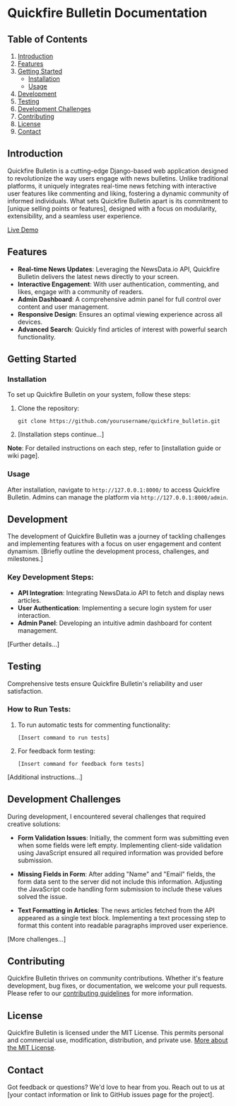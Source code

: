 # Quickfire Bulletin Documentation

## Table of Contents

1. [Introduction](#introduction)
2. [Features](#features)
3. [Getting Started](#getting-started)
   - [Installation](#installation)
   - [Usage](#usage)
4. [Development](#development)
5. [Testing](#testing)
6. [Development Challenges](#development-challenges)
7. [Contributing](#contributing)
8. [License](#license)
9. [Contact](#contact)

## Introduction

Quickfire Bulletin is a cutting-edge Django-based web application designed to revolutionize the way users engage with news bulletins. Unlike traditional platforms, it uniquely integrates real-time news fetching with interactive user features like commenting and liking, fostering a dynamic community of informed individuals. What sets Quickfire Bulletin apart is its commitment to [unique selling points or features], designed with a focus on modularity, extensibility, and a seamless user experience.

[Live Demo](https://quickfirebulletin-9159c210d03e.herokuapp.com)


## Features

- **Real-time News Updates**: Leveraging the NewsData.io API, Quickfire Bulletin delivers the latest news directly to your screen.
- **Interactive Engagement**: With user authentication, commenting, and likes, engage with a community of readers.
- **Admin Dashboard**: A comprehensive admin panel for full control over content and user management.
- **Responsive Design**: Ensures an optimal viewing experience across all devices.
- **Advanced Search**: Quickly find articles of interest with powerful search functionality.

## Getting Started

### Installation

To set up Quickfire Bulletin on your system, follow these steps:

1. Clone the repository:
    ```
    git clone https://github.com/yourusername/quickfire_bulletin.git
    ```

2. [Installation steps continue...]

**Note**: For detailed instructions on each step, refer to [installation guide or wiki page].

### Usage

After installation, navigate to `http://127.0.0.1:8000/` to access Quickfire Bulletin. Admins can manage the platform via `http://127.0.0.1:8000/admin`.

## Development

The development of Quickfire Bulletin was a journey of tackling challenges and implementing features with a focus on user engagement and content dynamism. [Briefly outline the development process, challenges, and milestones.]

### Key Development Steps:

- **API Integration**: Integrating NewsData.io API to fetch and display news articles.
- **User Authentication**: Implementing a secure login system for user interaction.
- **Admin Panel**: Developing an intuitive admin dashboard for content management.

[Further details...]

## Testing

Comprehensive tests ensure Quickfire Bulletin's reliability and user satisfaction. 

### How to Run Tests:

1. To run automatic tests for commenting functionality:
    ```
    [Insert command to run tests]
    ```

2. For feedback form testing:
    ```
    [Insert command for feedback form tests]
    ```

[Additional instructions...]

## Development Challenges

During development, I encountered several challenges that required creative solutions:

- **Form Validation Issues**: Initially, the comment form was submitting even when some fields were left empty. Implementing client-side validation using JavaScript ensured all required information was provided before submission.

- **Missing Fields in Form**: After adding "Name" and "Email" fields, the form data sent to the server did not include this information. Adjusting the JavaScript code handling form submission to include these values solved the issue.

- **Text Formatting in Articles**: The news articles fetched from the API appeared as a single text block. Implementing a text processing step to format this content into readable paragraphs improved user experience.

[More challenges...]

## Contributing

Quickfire Bulletin thrives on community contributions. Whether it's feature development, bug fixes, or documentation, we welcome your pull requests. Please refer to our [contributing guidelines](#) for more information.

## License

Quickfire Bulletin is licensed under the MIT License. This permits personal and commercial use, modification, distribution, and private use. [More about the MIT License](https://opensource.org/licenses/MIT).

## Contact

Got feedback or questions? We'd love to hear from you. Reach out to us at [your contact information or link to GitHub issues page for the project].

